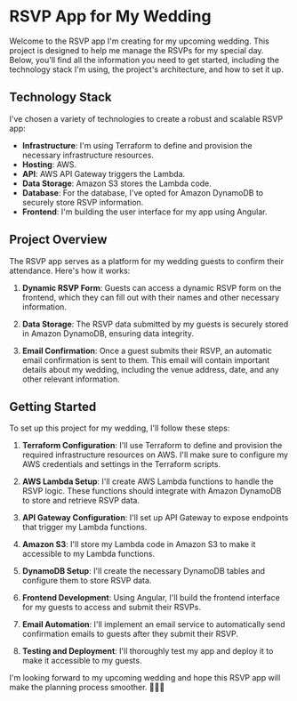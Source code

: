 # RSVP App for My Wedding

Welcome to the RSVP app I'm creating for my upcoming wedding. This project is designed to help me manage the RSVPs for my special day. Below, you'll find all the information you need to get started, including the technology stack I'm using, the project's architecture, and how to set it up.

## Technology Stack

I've chosen a variety of technologies to create a robust and scalable RSVP app:

- **Infrastructure**: I'm using Terraform to define and provision the necessary infrastructure resources.
- **Hosting**:  AWS.
- **API**: AWS API Gateway triggers the Lambda.
- **Data Storage**: Amazon S3 stores the Lambda code.
- **Database**: For the database, I've opted for Amazon DynamoDB to securely store RSVP information.
- **Frontend**: I'm building the user interface for my app using Angular.

## Project Overview

The RSVP app serves as a platform for my wedding guests to confirm their attendance. Here's how it works:

1. **Dynamic RSVP Form**: Guests can access a dynamic RSVP form on the frontend, which they can fill out with their names and other necessary information.

2. **Data Storage**: The RSVP data submitted by my guests is securely stored in Amazon DynamoDB, ensuring data integrity.

3. **Email Confirmation**: Once a guest submits their RSVP, an automatic email confirmation is sent to them. This email will contain important details about my wedding, including the venue address, date, and any other relevant information.

## Getting Started

To set up this project for my wedding, I'll follow these steps:

1. **Terraform Configuration**: I'll use Terraform to define and provision the required infrastructure resources on AWS. I'll make sure to configure my AWS credentials and settings in the Terraform scripts.

2. **AWS Lambda Setup**: I'll create AWS Lambda functions to handle the RSVP logic. These functions should integrate with Amazon DynamoDB to store and retrieve RSVP data.

3. **API Gateway Configuration**: I'll set up API Gateway to expose endpoints that trigger my Lambda functions.

4. **Amazon S3**: I'll store my Lambda code in Amazon S3 to make it accessible to my Lambda functions.

5. **DynamoDB Setup**: I'll create the necessary DynamoDB tables and configure them to store RSVP data.

6. **Frontend Development**: Using Angular, I'll build the frontend interface for my guests to access and submit their RSVPs.

7. **Email Automation**: I'll implement an email service to automatically send confirmation emails to guests after they submit their RSVP.

8. **Testing and Deployment**: I'll thoroughly test my app and deploy it to make it accessible to my guests.

I'm looking forward to my upcoming wedding and hope this RSVP app will make the planning process smoother. 🎉👰🤵
